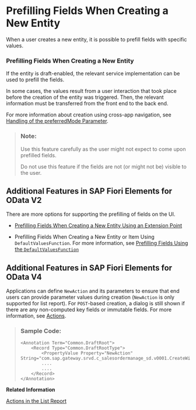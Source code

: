<!-- loio11ff444f82e14eb3a2e8eca0065a5055 -->

# Prefilling Fields When Creating a New Entity

When a user creates a new entity, it is possible to prefill fields with specific values.





### Prefilling Fields When Creating a New Entity

If the entity is draft-enabled, the relevant service implementation can be used to prefill the fields.

In some cases, the values result from a user interaction that took place before the creation of the entity was triggered. Then, the relevant information must be transferred from the front end to the back end.

For more information about creation using cross-app navigation, see [Handling of the preferredMode Parameter](handling-of-the-preferredmode-parameter-bfaf3cc.md).

> ### Note:  
> Use this feature carefully as the user might not expect to come upon prefilled fields.
> 
> Do not use this feature if the fields are not \(or might not be\) visible to the user.



<a name="loio11ff444f82e14eb3a2e8eca0065a5055__section_q51_1rd_2nb"/>

## Additional Features in SAP Fiori Elements for OData V2

There are more options for supporting the prefilling of fields on the UI.

-   [Prefilling Fields When Creating a New Entity Using an Extension Point](prefilling-fields-when-creating-a-new-entity-using-an-extension-point-189e2d8.md)

-   Prefilling Fields When Creating a New Entity or Item Using `DefaultValuesFunction`. For more information, see [Prefilling Fields Using the `DefaultValuesFunction`](prefilling-fields-using-the-defaultvaluesfunction-5ada91c.md)




<a name="loio11ff444f82e14eb3a2e8eca0065a5055__section_jjd_2rd_2nb"/>

## Additional Features in SAP Fiori Elements for OData V4

Applications can define `NewAction` and its parameters to ensure that end users can provide parameter values during creation \(`NewAction` is only supported for list report\). For `POST`-based creation, a dialog is still shown if there are any non-computed key fields or immutable fields. For more information, see [Actions](actions-cbf16c5.md).

> ### Sample Code:  
> ```
> <Annotation Term="Common.DraftRoot">
>     <Record Type="Common.DraftRootType">
>         <PropertyValue Property="NewAction" String="com.sap.gateway.srvd.c_salesordermanage_sd.v0001.CreateWithSalesOrderType"/>
>         ....
>         ....
>     </Record>
> </Annotation>
> ```

**Related Information**  


[Actions in the List Report](actions-in-the-list-report-993e99e.md "The list report supports a number of actions.")

